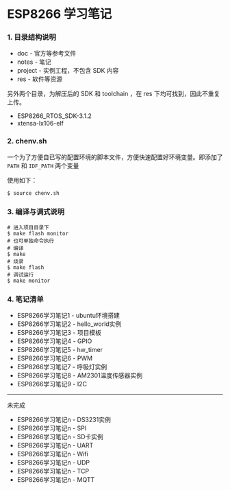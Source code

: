 # ESP8266 学习笔记

### 1. 目录结构说明

* doc - 官方等参考文件
* notes - 笔记
* project - 实例工程，不包含 SDK 内容
* res - 软件等资源

另外两个目录，为解压后的 SDK 和 toolchain ，在 res 下均可找到，因此不重复上传。

* ESP8266_RTOS_SDK-3.1.2
* xtensa-lx106-elf

### 2. chenv.sh

一个为了方便自已写的配置环境的脚本文件，方便快速配置好环境变量。即添加了 `PATH` 和 `IDF_PATH` 两个变量

使用如下：

```shell
$ source chenv.sh
```

### 3. 编译与调式说明

```shell
# 进入项目目录下
$ make flash monitor
# 也可单独命令执行
# 编译
$ make
# 烧录
$ make flash
# 调试运行
$ make monitor
```

### 4. 笔记清单
* ESP8266学习笔记1 - ubuntu环境搭建
* ESP8266学习笔记2 - hello_world实例
* ESP8266学习笔记3 - 项目模板
* ESP8266学习笔记4 - GPIO
* ESP8266学习笔记5 - hw_timer
* ESP8266学习笔记6 - PWM
* ESP8266学习笔记7 - 呼吸灯实例
* ESP8266学习笔记8 - AM2301温度传感器实例
* ESP8266学习笔记9 - I2C
---
未完成
* ESP8266学习笔记n - DS3231实例
* ESP8266学习笔记n - SPI
* ESP8266学习笔记n - SD卡实例
* ESP8266学习笔记n - UART
* ESP8266学习笔记n - Wifi
* ESP8266学习笔记n - UDP
* ESP8266学习笔记n - TCP
* ESP8266学习笔记n - MQTT
